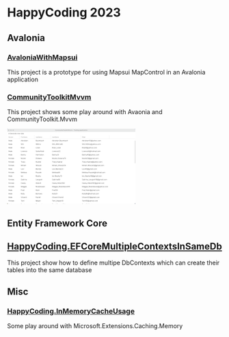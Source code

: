 # HappyCoding 2023
## Avalonia
### [AvaloniaWithMapsui](HappyCoding.AvaloniaWithMapsui)
This project is a prototype for using Mapsui MapControl in an Avalonia application

### [CommunityToolkitMvvm](HappyCoding.CommunityToolkitMvvm)
This project shows some play around with Avaonia and CommunityToolkit.Mvvm

![ResourceImage](HappyCoding.CommunityToolkitMvvm/screenshot.png)

## Entity Framework Core
## [HappyCoding.EFCoreMultipleContextsInSameDb](HappyCoding.EFCoreMultipleContextsInSameDb)
This project show how to define multipe DbContexts which can create their tables into the same database

## Misc
### [HappyCoding.InMemoryCacheUsage](HappyCoding.InMemoryCacheUsage)
Some play around with Microsoft.Extensions.Caching.Memory